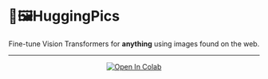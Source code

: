 # 🤗🖼️HuggingPics

<div align="center">Fine-tune Vision Transformers for <b>anything</b> using images found on the web.
<hr/>
  <a href="https://colab.research.google.com/github/nateraw/huggingpics/blob/main/HuggingPics.ipynb" target="_parent\"><img src="https://colab.research.google.com/assets/colab-badge.svg" alt="Open In Colab"/></a>

</div>